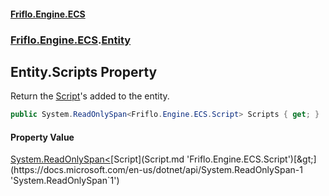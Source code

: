#### [Friflo.Engine.ECS](index.md 'index')
### [Friflo.Engine.ECS](Friflo.Engine.ECS.md 'Friflo.Engine.ECS').[Entity](Entity.md 'Friflo.Engine.ECS.Entity')

## Entity.Scripts Property

Return the [Script](Script.md 'Friflo.Engine.ECS.Script')'s added to the entity.

```csharp
public System.ReadOnlySpan<Friflo.Engine.ECS.Script> Scripts { get; }
```

#### Property Value
[System.ReadOnlySpan&lt;](https://docs.microsoft.com/en-us/dotnet/api/System.ReadOnlySpan-1 'System.ReadOnlySpan`1')[Script](Script.md 'Friflo.Engine.ECS.Script')[&gt;](https://docs.microsoft.com/en-us/dotnet/api/System.ReadOnlySpan-1 'System.ReadOnlySpan`1')